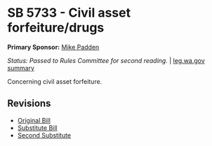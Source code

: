 # SB 5733 - Civil asset forfeiture/drugs
**Primary Sponsor:** [Mike Padden](/person/leg/mike.padden.md)

*Status: Passed to Rules Committee for second reading.* | [leg.wa.gov summary](https://app.leg.wa.gov/billsummary?BillNumber=5733&Year=2021)

Concerning civil asset forfeiture.

## Revisions
* [Original Bill](1/)
* [Substitute Bill](S/)
* [Second Substitute](S2/)